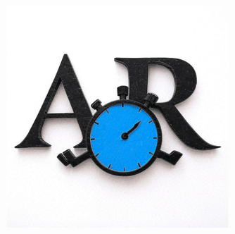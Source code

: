 ![image alt](https://github.com/RolandDarunday/Stopwatch_AR/blob/5dc6eb5ada36fe37fc7858351ce0c65bf179e6bf/stopwatch.jpg)
